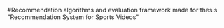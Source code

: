 #Recommendation algorithms and evaluation framework made for thesis "Recommendation System for Sports Videos"